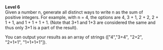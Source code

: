 **Level 6**  <br>
Given a number n, generate all distinct ways to write n as the sum of positive integers. For example, with n = 4, the options are 4, 3 + 1, 2 + 2, 2 + 1 + 1, and 1 + 1 + 1 + 1. (Note that 3+1 and 1+3 are considered the same and thus only 3+1 is a part of the result).

You can output your results as an array of strings (["4","3+4", "2+2", "2+1+1", "1+1+1+1"]).
